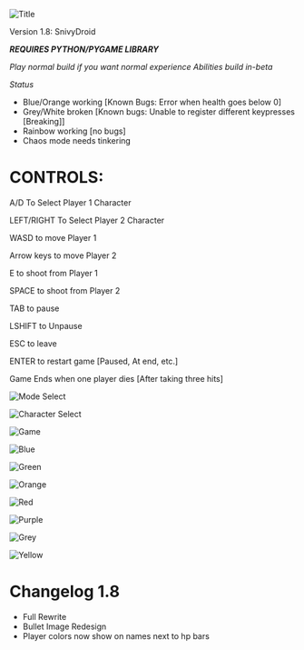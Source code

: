 ![Title](https://i.imgur.com/pvWhary.png) 

Version 1.8: SnivyDroid

***REQUIRES PYTHON/PYGAME LIBRARY***

*Play normal build if you want normal experience*
*Abilities build in-beta*

*Status*
- Blue/Orange working [Known Bugs: Error when health goes below 0]
- Grey/White broken [Known bugs: Unable to register different keypresses [Breaking]]
- Rainbow working [no bugs]
- Chaos mode needs tinkering

# CONTROLS:
A/D To Select Player 1 Character

LEFT/RIGHT To Select Player 2 Character

WASD to move Player 1

Arrow keys to move Player 2

E to shoot from Player 1

SPACE to shoot from Player 2

TAB to pause

LSHIFT to Unpause

ESC to leave

ENTER to restart game [Paused, At end, etc.]

Game Ends when one player dies [After taking three hits]

![Mode Select](https://i.imgur.com/MyDVS7t.png "Mode Select")

![Character Select](https://i.imgur.com/fo8ZRiq.png "Character Select")

![Game](https://i.imgur.com/wL76rxt.png "Game in Action")

![Blue](https://i.imgur.com/pD5AZqO.png "Blue")

![Green](https://i.imgur.com/xsTXprV.png "Green")

![Orange](https://i.imgur.com/LDyIXrp.png "Orange")

![Red](https://i.imgur.com/UcZDa4W.png "Red")

![Purple](https://i.imgur.com/hOSbbuM.png "Purple")

![Grey](https://i.imgur.com/fFwBq3y.png "Grey")

![Yellow](https://i.imgur.com/rXCyQo1.png "Yellow")

# Changelog 1.8
- Full Rewrite
- Bullet Image Redesign
- Player colors now show on names next to hp bars
